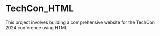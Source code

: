 # TechCon_HTML
This project involves building a comprehensive website for the TechCon 2024 conference using HTML.

